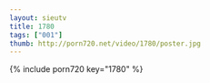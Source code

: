 ```yaml
--- 
layout: sieutv
title: 1780
tags: ["001"]
thumb: http://porn720.net/video/1780/poster.jpg
---
```

{% include porn720 key="1780" %} 

